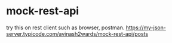 # mock-rest-api
try this on rest client such as browser, postman.
https://my-json-server.typicode.com/avinash2wards/mock-rest-api/posts
